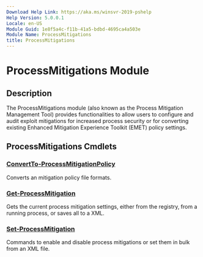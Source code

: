 ```yaml
---
Download Help Link: https://aka.ms/winsvr-2019-pshelp
Help Version: 5.0.0.1
Locale: en-US
Module Guid: 1e8f5a4c-f11b-41a5-bdbd-4695ca4a503e
Module Name: ProcessMitigations
title: ProcessMitigations
---
```


# ProcessMitigations Module
## Description
The ProcessMitigations module (also known as the Process Mitigation Management Tool) provides functionalities to allow users to configure and audit exploit mitigations for increased process security or for converting existing Enhanced Mitigation Experience Toolkit (EMET) policy settings.

## ProcessMitigations Cmdlets
### [ConvertTo-ProcessMitigationPolicy](ConvertTo-ProcessMitigationPolicy.md)
Converts an mitigation policy file formats.

### [Get-ProcessMitigation](Get-ProcessMitigation.md)
Gets the current process mitigation settings, either from the registry, from a running process, or saves all to a XML.

### [Set-ProcessMitigation](Set-ProcessMitigation.md)
Commands to enable and disable process mitigations or set them in bulk from an XML file.


